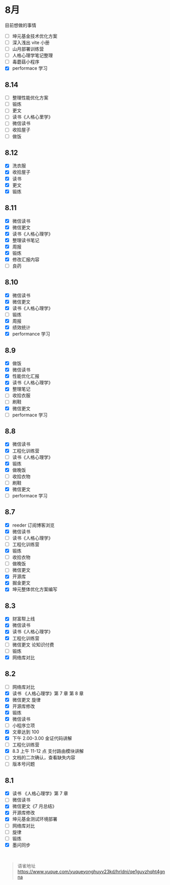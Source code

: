 # 8月
目前想做的事情

- [ ] 坤元基金技术优化方案
- [ ] 深入浅出 vite 小册
- [ ] 山月部署训练营
- [ ] 人格心理学笔记整理
- [ ] 毒蘑菇小程序
- [x] performace 学习

## 8.14

- [ ] 整理性能优化方案
- [ ] 锻炼
- [ ] 更文
- [ ] 读书《人格心里学》
- [ ] 微信读书
- [ ] 收拾屋子
- [ ] 做饭

## 8.12

- [x] 洗衣服
- [x] 收拾屋子
- [x] 读书
- [x] 更文
- [x] 锻炼

## 8.11

- [x] 微信读书
- [x] 微信更文
- [x] 读书《人格心理学》
- [x] 整理读书笔记
- [x] 周报
- [x] 锻炼
- [x] 修改汇报内容
- [ ] 良药

## 8.10

- [x] 微信读书
- [x] 微信更文
- [x] 读书《人格心理学》
- [ ] 锻炼
- [x] 周报
- [x] 绩效统计
- [x] performance 学习

## 8.9

- [x] 做饭
- [x] 微信读书
- [x] 性能优化汇报
- [x] 读书《人格心理学》
- [x] 整理笔记
- [ ] 收拾衣服
- [ ] 刷鞋
- [x] 微信更文
- [ ] performace 学习

## 8.8

- [x] 微信读书
- [x] 工程化训练营
- [ ] 读书《人格心理学》
- [x] 锻炼
- [x] 做晚饭
- [ ] 收拾衣物
- [ ] 刷鞋
- [x] 微信更文
- [ ] performace 学习

## 8.7

- [x] reeder 订阅博客浏览
- [x] 微信读书
- [ ] 读书《人格心理学》
- [ ] 工程化训练营
- [x] 锻炼
- [ ] 收拾衣物
- [ ] 做晚饭
- [ ] 微信更文
- [x] 开源库
- [x] 掘金更文
- [x] 坤元整体优化方案编写

## 8.3

- [x] 财富帮上线
- [x] 微信读书
- [x] 读书《人格心理学》
- [x] 工程化训练营
- [ ] 微信更文 论知识付费
- [ ] 锻炼
- [x] 网络库对比

## 8.2

- [ ] 网络库对比
- [x] 读书 《人格心理学》第 7 章 第 8 章
- [x] 微信更文 旋律
- [x] 开源库修改
- [x] 锻炼
- [x] 微信读书
- [ ] 小程序立项
- [x] 文章达到 100
- [x] 下午 2.00-3.00 金证代码讲解
- [ ] 工程化训练营
- [x] 8.3 上午 11-12 点 支付路由模块讲解
- [ ] 文档的二次确认，查看缺失内容
- [ ] 版本号问题

## 8.1

- [x] 读书 《人格心理学》第 7 章
- [ ] 微信读书
- [x] 微信更文《7 月总结》
- [x] 开源库修改
- [x] 坤元基金测试环境部署
- [ ] 网络库对比
- [ ] 旋律
- [ ] 锻炼
- [x] 墨问同步

<br>
  
> 语雀地址 https://www.yuque.com/yuqueyonghuyv23kd/hrldni/qe1guvzhqht4gnna